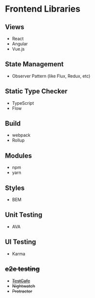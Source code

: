# Frontend Libraries

## Views

- React
- Angular
- Vue.js

## State Management

- Observer Pattern (like Flux, Redux, etc)

## Static Type Checker

- TypeScript
- Flow

## Build

- webpack
- Rollup

## Modules

- npm 
- yarn

## Styles

- BEM

## Unit Testing

- AVA

## UI Testing

- Karma

## ~~e2e testing~~

- ~~[TestCafe](https://github.com/DevExpress/testcafe)~~
- ~~Nightwatch~~
- ~~Protractor~~
